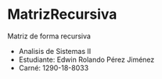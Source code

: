 # MatrizRecursiva
Matriz de forma recursiva

- Analisis de Sistemas II
- Estudiante: Edwin Rolando Pérez Jiménez
- Carné: 1290-18-8033
